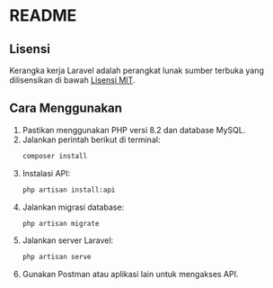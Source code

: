 # README

## Lisensi

Kerangka kerja Laravel adalah perangkat lunak sumber terbuka yang dilisensikan di bawah [Lisensi MIT](https://opensource.org/licenses/MIT).

## Cara Menggunakan

1. Pastikan menggunakan PHP versi 8.2 dan database MySQL.
2. Jalankan perintah berikut di terminal:
    ```sh
    composer install
    ```
3. Instalasi API:
    ```sh
    php artisan install:api
    ```
4. Jalankan migrasi database:
    ```sh
    php artisan migrate
    ```
5. Jalankan server Laravel:
    ```sh
    php artisan serve
    ```
6. Gunakan Postman atau aplikasi lain untuk mengakses API.
